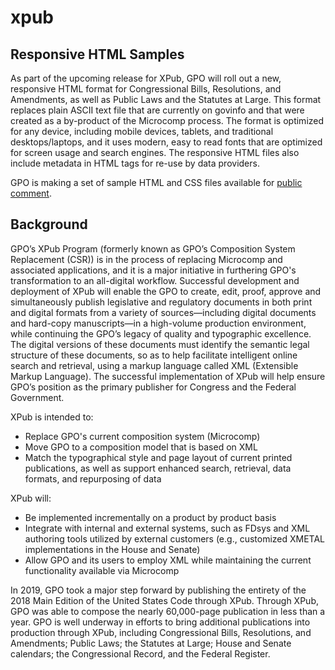 # xpub

## Responsive HTML Samples   
As part of the upcoming release for XPub, GPO will roll out a new, responsive HTML format for Congressional Bills, Resolutions, and Amendments, as well as Public Laws and the Statutes at Large. This format replaces plain ASCII text file that are currently on govinfo and that were created as a by-product of the Microcomp process. The format is optimized for any device, including mobile devices, tablets, and traditional desktops/laptops, and it uses modern, easy to read fonts that are optimized for screen usage and search engines. The responsive HTML files also include metadata in HTML tags for re-use by data providers. 

GPO is making a set of sample HTML and CSS files available for [public comment](https://github.com/usgpo/xpub/issues/new).

## Background

GPO’s XPub Program (formerly known as GPO’s Composition System Replacement (CSR)) is in the process of replacing Microcomp and associated applications, and it is a major initiative in furthering GPO's transformation to an all-digital workflow. Successful development and deployment of XPub will enable the GPO to create, edit, proof, approve and simultaneously publish legislative and regulatory documents in both print and digital formats from a variety of sources—including digital documents and hard-copy manuscripts—in a high-volume production environment, while continuing the GPO’s legacy of quality and typographic excellence. The digital versions of these documents must identify the semantic legal structure of these documents, so as to help facilitate intelligent online search and retrieval, using a markup language called XML (Extensible Markup Language). The successful implementation of XPub will help ensure GPO’s position as the primary publisher for Congress and the Federal Government. 

XPub is intended to:
* Replace GPO's current composition system (Microcomp)
* Move GPO to a composition model that is based on XML
* Match the typographical style and page layout of current printed publications, as well as support enhanced search, retrieval, data formats, and repurposing of data

XPub will:
* Be implemented incrementally on a product by product basis
* Integrate with internal and external systems, such as FDsys and XML authoring tools utilized by external customers (e.g., customized XMETAL implementations in the House and Senate)
* Allow GPO and its users to employ XML while maintaining the current functionality available via Microcomp

In 2019, GPO took a major step forward by publishing the entirety of the 2018 Main Edition of the United States Code through XPub. Through XPub, GPO was able to compose the nearly 60,000-page publication in less than a year. GPO is well underway in efforts to bring additional publications into production through XPub, including Congressional Bills, Resolutions, and Amendments; Public Laws; the Statutes at Large; House and Senate calendars; the Congressional Record, and the Federal Register.  


